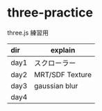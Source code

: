 # three-practice

three.js 練習用

| dir  | explain         |
| :--- | --------------- |
| day1 | スクローラー    |
| day2 | MRT/SDF Texture |
| day3 | gaussian blur   |
| day4 |
